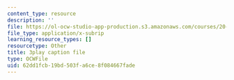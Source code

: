```yaml
---
content_type: resource
description: ''
file: https://ol-ocw-studio-app-production.s3.amazonaws.com/courses/20-219-becoming-the-next-bill-nye-writing-and-hosting-the-educational-show-january-iap-2015/62dd1fcb19bd503fa6ce8f084667fade_VBgVRviSKek.srt
file_type: application/x-subrip
learning_resource_types: []
resourcetype: Other
title: 3play caption file
type: OCWFile
uid: 62dd1fcb-19bd-503f-a6ce-8f084667fade
---
```

